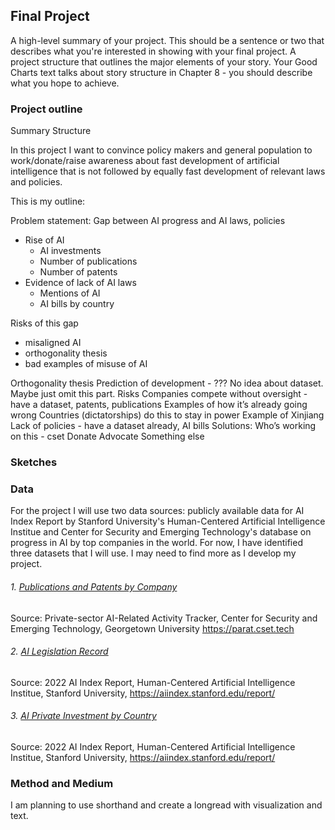 ## Final Project

A high-level summary of your project.  This should be a sentence or two that describes what you're interested in showing with your final project.
A project structure that outlines the major elements of your story.  Your Good Charts text talks about story structure in Chapter 8 - you should describe what you hope to achieve.  

### Project outline
Summary 
Structure 

In this project I want to convince policy makers and general population to work/donate/raise awareness about fast development of artificial intelligence that is not followed by equally fast development of relevant laws and policies. 

This is my outline: 

Problem statement: 
Gap between AI progress and AI laws, policies 
- Rise of AI 
  - AI investments 
  - Number of publications 
  - Number of patents
- Evidence of lack of AI laws
  - Mentions of AI 
  - AI bills by country


Risks of this gap 
- misaligned AI 
- orthogonality thesis 
- bad examples of misuse of AI

Orthogonality thesis 
Prediction of development - ??? No idea about dataset. Maybe just omit this part. 
Risks 
Companies compete without oversight - have a dataset, patents, publications
Examples of how it’s already going wrong 
Countries (dictatorships) do this to stay in power
Example of Xinjiang 
Lack of policies - have a dataset already, AI bills 
Solutions: 
Who’s working on this - cset 
Donate 
Advocate 
Something else 




### Sketches

### Data

For the project I will use two data sources: publicly available data for AI Index Report by Stanford University's Human-Centered Artificial Intelligence Institue and Center for Security and Emerging Technology's database on progress in AI by top companies in the world. For now, I have identified three datasets that I will use. I may need to find more as I develop my project.  

###### 1. [Publications and Patents by Company](/c_pubs.csv)
Source: Private-sector AI-Related Activity Tracker, Center for Security and Emerging Technology, Georgetown University https://parat.cset.tech 

###### 2. [AI Legislation Record](https://docs.google.com/spreadsheets/d/1oZPYsTA83zZYapwDKvrs39A8CRoNv6YamNPJJZtOKzE/edit#gid=614387978) 
Source: 2022 AI Index Report, Human-Centered Artificial Intelligence Institue, Stanford University, https://aiindex.stanford.edu/report/

###### 3. [AI Private Investment by Country](https://docs.google.com/spreadsheets/d/1HsBaNYXv4QR8DlIDqkMJaUx4fBy2N4bVX_Isfp7jUp8/edit#gid=0) 
Source: 2022 AI Index Report, Human-Centered Artificial Intelligence Institue, Stanford University, https://aiindex.stanford.edu/report/

### Method and Medium

I am planning to use shorthand and create a longread with visualization and text. 
